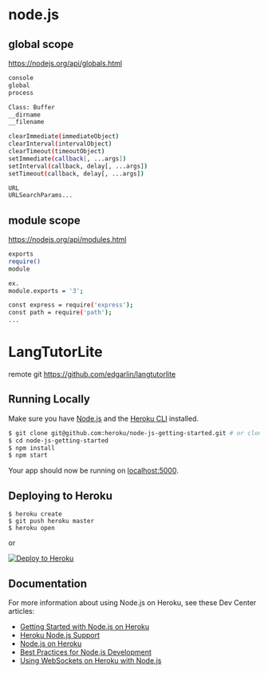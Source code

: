 # node.js
## global scope
https://nodejs.org/api/globals.html

```sh
console
global
process

Class: Buffer
__dirname
__filename

clearImmediate(immediateObject)
clearInterval(intervalObject)
clearTimeout(timeoutObject)
setImmediate(callback[, ...args])
setInterval(callback, delay[, ...args])
setTimeout(callback, delay[, ...args])

URL
URLSearchParams...
```


## module scope
https://nodejs.org/api/modules.html
```sh
exports
require()
module

ex.
module.exports = '3';

const express = require('express');
const path = require('path');
...
```


# LangTutorLite
remote git https://github.com/edgarlin/langtutorlite
## Running Locally

Make sure you have [Node.js](http://nodejs.org/) and the [Heroku CLI](https://cli.heroku.com/) installed.

```sh
$ git clone git@github.com:heroku/node-js-getting-started.git # or clone your own fork
$ cd node-js-getting-started
$ npm install
$ npm start
```

Your app should now be running on [localhost:5000](http://localhost:5000/).

## Deploying to Heroku

```
$ heroku create
$ git push heroku master
$ heroku open
```
or

[![Deploy to Heroku](https://www.herokucdn.com/deploy/button.png)](https://heroku.com/deploy)

## Documentation

For more information about using Node.js on Heroku, see these Dev Center articles:

- [Getting Started with Node.js on Heroku](https://devcenter.heroku.com/articles/getting-started-with-nodejs)
- [Heroku Node.js Support](https://devcenter.heroku.com/articles/nodejs-support)
- [Node.js on Heroku](https://devcenter.heroku.com/categories/nodejs)
- [Best Practices for Node.js Development](https://devcenter.heroku.com/articles/node-best-practices)
- [Using WebSockets on Heroku with Node.js](https://devcenter.heroku.com/articles/node-websockets)
